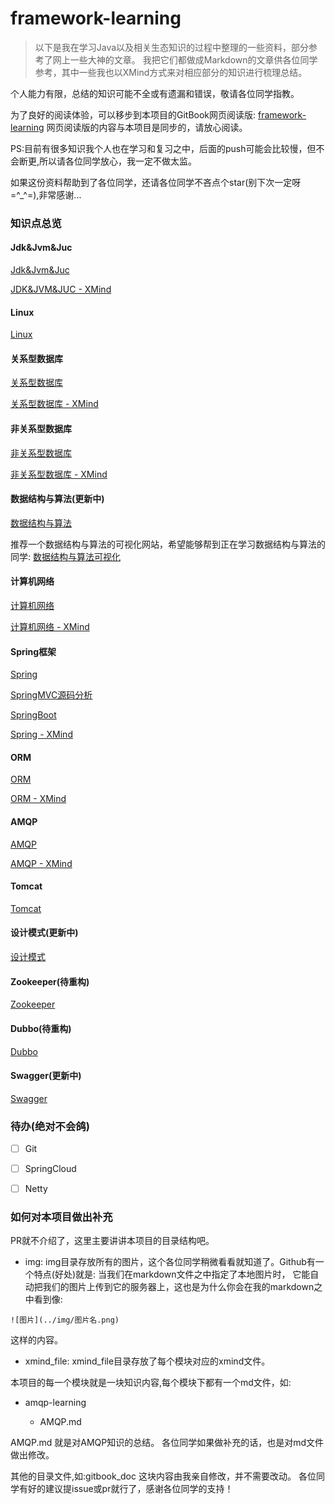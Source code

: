 # framework-learning


>以下是我在学习Java以及相关生态知识的过程中整理的一些资料，部分参考了网上一些大神的文章。
>我把它们都做成Markdown的文章供各位同学参考，其中一些我也以XMind方式来对相应部分的知识进行梳理总结。

个人能力有限，总结的知识可能不全或有遗漏和错误，敬请各位同学指教。

为了良好的阅读体验，可以移步到本项目的GitBook网页阅读版:
[framework-learning](https://qsjzwithguang19forever.gitee.io/framework-learning)
网页阅读版的内容与本项目是同步的，请放心阅读。

PS:目前有很多知识我个人也在学习和复习之中，后面的push可能会比较慢，但不会断更,所以请各位同学放心，我一定不做太监。

如果这份资料帮助到了各位同学，还请各位同学不吝点个star(别下次一定呀 =^_^=),非常感谢...

### 知识点总览

#### Jdk&Jvm&Juc

[Jdk&Jvm&Juc](https://github.com/guang19/framework-learning/blob/dev/jdk_jvm_juc-learning/Jdk&Jvm&Juc.md)

[JDK&JVM&JUC - XMind](xmind_file/JDK&JVM&JUC.xmind)


#### Linux

[Linux](https://github.com/guang19/framework-learning/blob/dev/linux-learning/Linux.md)


#### 关系型数据库

[关系型数据库](https://github.com/guang19/framework-learning/blob/dev/rdbms-learning/RDBMS.md)

[关系型数据库 - XMind](xmind_file/关系型数据库.xmind)


#### 非关系型数据库

[非关系型数据库](https://github.com/guang19/framework-learning/blob/dev/nosql-learning/NoSQL.md)

[非关系型数据库 - XMind](xmind_file/非关系型数据库.xmind)


#### 数据结构与算法(更新中)

[数据结构与算法](https://github.com/guang19/framework-learning/blob/dev/datastructure_algorithm/DataStructure&Algorithm.md)

推荐一个数据结构与算法的可视化网站，希望能够帮到正在学习数据结构与算法的同学: [数据结构与算法可视化](https://www.cs.usfca.edu/~galles/visualization/Algorithms.html)


#### 计算机网络

[计算机网络](https://github.com/guang19/framework-learning/blob/dev/computer-network/Computer-Network.md)

[计算机网络 - XMind](xmind_file/计算机网络.xmind)


#### Spring框架

[Spring](https://github.com/guang19/framework-learning/blob/dev/spring-learning/SpringFramework.md)

[SpringMVC源码分析](https://github.com/guang19/framework-learning/blob/dev/springmvc-learning/SpringMVC.md)

[SpringBoot](https://github.com/guang19/framework-learning/blob/dev/springmvc-learning/SpringBoot.md)

[Spring - XMind](xmind_file/Spring.xmind)


#### ORM

[ORM](https://github.com/guang19/framework-learning/blob/dev/orm-learning/ORM.md)

[ORM - XMind](xmind_file/ORM.xmind)


#### AMQP

[AMQP](https://github.com/guang19/framework-learning/blob/dev/amqp-learning/AMQP.md)

[AMQP - XMind](xmind_file/AMQP.xmind)


#### Tomcat

[Tomcat](https://github.com/guang19/framework-learning/blob/dev/tomcat-9.0.30-source/Tomcat.md)


#### 设计模式(更新中)

[设计模式](https://github.com/guang19/framework-learning/blob/dev/design-pattern/DesignPattern.md)


#### Zookeeper(待重构)

[Zookeeper](https://github.com/guang19/framework-learning/blob/dev/zookeeper-learning/Zookeeper.md)


#### Dubbo(待重构)

[Dubbo](https://github.com/guang19/framework-learning/blob/dev/dubbo-learning/Dubbo.md)


#### Swagger(更新中)

[Swagger](https://github.com/guang19/framework-learning/blob/dev/swagger-learning/Swagger.md)



### 待办(绝对不会鸽)

- [ ] Git

- [ ] SpringCloud

- [ ] Netty


### 如何对本项目做出补充

PR就不介绍了，这里主要讲讲本项目的目录结构吧。

- img: img目录存放所有的图片，这个各位同学稍微看看就知道了。Github有一个特点(好处)就是:
当我们在markdown文件之中指定了本地图片时，
它能自动把我们的图片上传到它的服务器上，这也是为什么你会在我的markdown之中看到像: 
````text
![图片](../img/图片名.png) 
````
这样的内容。

- xmind_file: xmind_file目录存放了每个模块对应的xmind文件。


本项目的每一个模块就是一块知识内容,每个模块下都有一个md文件，如:

- amqp-learning
  
  - AMQP.md
  
AMQP.md 就是对AMQP知识的总结。 各位同学如果做补充的话，也是对md文件做出修改。

其他的目录文件,如:gitbook_doc 这块内容由我亲自修改，并不需要改动。
各位同学有好的建议提issue或pr就行了，感谢各位同学的支持！


